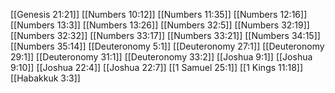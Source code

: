 [[Genesis 21:21]]
[[Numbers 10:12]]
[[Numbers 11:35]]
[[Numbers 12:16]]
[[Numbers 13:3]]
[[Numbers 13:26]]
[[Numbers 32:5]]
[[Numbers 32:19]]
[[Numbers 32:32]]
[[Numbers 33:17]]
[[Numbers 33:21]]
[[Numbers 34:15]]
[[Numbers 35:14]]
[[Deuteronomy 5:1]]
[[Deuteronomy 27:1]]
[[Deuteronomy 29:1]]
[[Deuteronomy 31:1]]
[[Deuteronomy 33:2]]
[[Joshua 9:1]]
[[Joshua 9:10]]
[[Joshua 22:4]]
[[Joshua 22:7]]
[[1 Samuel 25:1]]
[[1 Kings 11:18]]
[[Habakkuk 3:3]]
